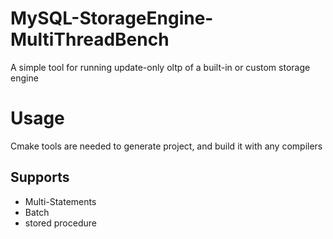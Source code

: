 # MySQL-StorageEngine-MultiThreadBench
A simple tool for running update-only oltp of a built-in or custom storage engine 

# Usage
Cmake tools are needed to generate project, and build it with any compilers

## Supports

* Multi-Statements
* Batch
* stored procedure
